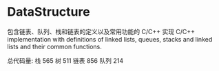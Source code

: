 # DataStructure
包含链表、队列、栈和链表的定义以及常用功能的 C/C++ 实现
C/C++ implementation with definitions of linked lists, queues, stacks and linked lists and their common functions.

总代码量:
栈     565
树     511
链表   856
队列   214
